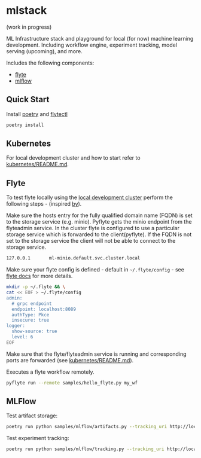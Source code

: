 # mlstack

(work in progress)

ML Infrastructure stack and playground for local (for now) machine learning development. Including workflow engine, experiment tracking, model serving (upcoming), and more.

Includes the following components:

* [flyte](https://flyte.org/)
* [mlflow](https://mlflow.org/)

## Quick Start

Install [poetry](https://python-poetry.org/docs/#installation) and [flytectl](https://docs.flyte.org/projects/cookbook/en/latest/index.html)

```bash
poetry install
```

## Kubernetes

For local development cluster and how to start refer to [kubernetes/README.md](kubernetes/README.md).

## Flyte

To test flyte locally using the [local development cluster](kubernetes/README.md) perform the following steps - (inspired [by](https://github.com/davidmirror-ops/flyte-the-hard-way/blob/main/docs/on-premises/002-install-local-flyte.md)).

Make sure the hosts entry for the fully qualified domain name (FQDN) is set to the storage service (e.g. minio). Pyflyte gets the minio endpoint from the flyteadmin service. In the cluster flyte is configured to use a particular storage service which is forwarded to the client(pyflyte). If the FQDN is not set to the storage service the client will not be able to connect to the storage service.

```bash
127.0.0.1       ml-minio.default.svc.cluster.local
```

Make sure your flyte config is defined - default in `~/.flyte/config` - see [flyte docs](https://docs.flyte.org/projects/flytekit/en/latest/configuration.html) for more details.

```bash
mkdir -p ~/.flyte && \
cat << EOF > ~/.flyte/config
admin:
  # grpc endpoint
  endpoint: localhost:8089
  authType: Pkce
  insecure: true
logger:
  show-source: true
  level: 6
EOF
```

Make sure that the flyte/flyteadmin service is running and corresponding ports are forwarded (see [kubernetes/README.md](kubernetes/README.md)).

Executes a flyte workflow remotely.

```bash
pyflyte run --remote samples/hello_flyte.py my_wf
```

## MLFlow

Test artifact storage:

```bash
poetry run python samples/mlflow/artifacts.py --tracking_uri http://localhost:8888/mlflow
```

Test experiment tracking:

```bash
poetry run python samples/mlflow/tracking.py --tracking_uri http://localhost:8888/mlflow
```
